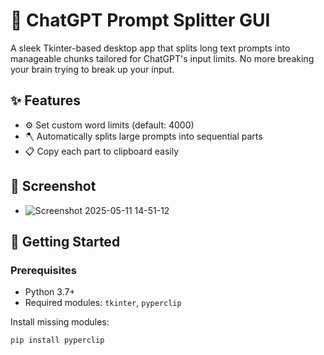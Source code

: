 # 🧩 ChatGPT Prompt Splitter GUI

A sleek Tkinter-based desktop app that splits long text prompts into manageable chunks tailored for ChatGPT's input limits. No more breaking your brain trying to break up your input.

## ✨ Features

- ⚙️ Set custom word limits (default: 4000)
- 🪓 Automatically splits large prompts into sequential parts
- 📋 Copy each part to clipboard easily

## 📸 Screenshot
- ![Screenshot 2025-05-11 14-51-12](https://github.com/user-attachments/assets/1ce058ed-f0da-4a92-a263-0894e98054fa)

## 🚀 Getting Started

### Prerequisites
- Python 3.7+
- Required modules: `tkinter`, `pyperclip`

Install missing modules:
```bash
pip install pyperclip
